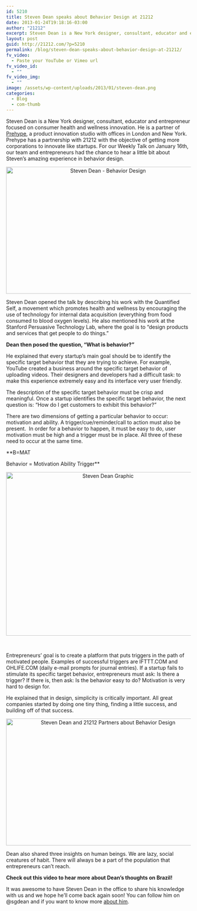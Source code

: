 ```yaml
---
id: 5210
title: Steven Dean speaks about Behavior Design at 21212
date: 2013-01-24T19:18:16-03:00
author: "21212"
excerpt: Steven Dean is a New York designer, consultant, educator and entrepreneur focused on consumer health and wellness innovation. For our Weekly Talk on January 16th, our team and entrepreneurs had the chance to hear a little bit about Steven’s amazing experience in behavior design.
layout: post
guid: http://21212.com/?p=5210
permalink: /blog/steven-dean-speaks-about-behavior-design-at-21212/
fv_video:
  - Paste your YouTube or Vimeo url
fv_video_id:
  - ""
fv_video_img:
  - ""
image: /assets/wp-content/uploads/2013/01/steven-dean.png
categories:
  - Blog
  - com-thumb
---
```

Steven Dean is a New York designer, consultant, educator and entrepreneur focused on consumer health and wellness innovation. He is a partner of <a title="Prehype" href="http://prehype.com/" target="_blank">Prehype</a>, a product innovation studio with offices in London and New York. Prehype has a partnership with 21212 with the objective of getting more corporations to innovate like startups. For our Weekly Talk on January 16th, our team and entrepreneurs had the chance to hear a little bit about Steven’s amazing experience in behavior design.

<p style="text-align: center;">
  <img class="aligncenter size-full wp-image-5217" alt="Steven Dean - Behavior Design" src="{{ site.url }}/assets/wp-content/uploads/2013/01/02.png" width="540" height="346" srcset="{{ site.url }}/assets/wp-content/uploads/2013/01/02.png 540w, {{ site.url }}/assets/wp-content/uploads/2013/01/02-300x192.png 300w" sizes="(max-width: 540px) 100vw, 540px" />
</p>

Steven Dean opened the talk by describing his work with the Quantified Self, a movement which promotes health and wellness by encouraging the use of technology for internal data acquisition (everything from food consumed to blood oxygen levels). He also mentioned his work at the Stanford Persuasive Technology Lab, where the goal is to “design products and services that get people to do things.”

**Dean then posed the question, “What is behavior?”**

He explained that every startup’s main goal should be to identify the specific target behavior that they are trying to achieve. For example, YouTube created a business around the specific target behavior of uploading videos. Their designers and developers had a difficult task: to make this experience extremely easy and its interface very user friendly.

The description of the specific target behavior must be crisp and meaningful. Once a startup identifies the specific target behavior, the next question is: “How do I get customers to exhibit this behavior?”

There are two dimensions of getting a particular behavior to occur: motivation and ability. A trigger/cue/reminder/call to action must also be present.  In order for a behavior to happen, it must be easy to do, user motivation must be high and a trigger must be in place. All three of these need to occur at the same time.

**B=MAT

Behavior = Motivation Ability Trigger**

<p style="text-align: center;">
  <img class="aligncenter size-full wp-image-5215" alt="Steven Dean Graphic" src="{{ site.url }}/assets/wp-content/uploads/2013/01/deansgraphic.png" width="540" height="446" srcset="{{ site.url }}/assets/wp-content/uploads/2013/01/deansgraphic.png 540w, {{ site.url }}/assets/wp-content/uploads/2013/01/deansgraphic-300x247.png 300w" sizes="(max-width: 540px) 100vw, 540px" />
</p>

&nbsp;

Entrepreneurs’ goal is to create a platform that puts triggers in the path of motivated people. Examples of successful triggers are IFTTT.COM and OHLIFE.COM (daily e-mail prompts for journal entries). If a startup fails to stimulate its specific target behavior, entrepreneurs must ask: Is there a trigger? If there is, then ask: Is the behavior easy to do? Motivation is very hard to design for.

He explained that in design, simplicity is critically important. All great companies started by doing one tiny thing, finding a little success, and building off of that success.

<p style="text-align: center;">
  <img class="aligncenter size-full wp-image-5216" alt="Steven Dean and 21212 Partners about Behavior Design" src="{{ site.url }}/assets/wp-content/uploads/2013/01/01.png" width="540" height="346" srcset="{{ site.url }}/assets/wp-content/uploads/2013/01/01.png 540w, {{ site.url }}/assets/wp-content/uploads/2013/01/01-300x192.png 300w" sizes="(max-width: 540px) 100vw, 540px" />
</p>

Dean also shared three insights on human beings. We are lazy, social creatures of habit. There will always be a part of the population that entrepreneurs can’t reach.

**Check out this video to hear more about Dean&#8217;s thoughts on Brazil!**

<!-- This version of the embed code is no longer supported. Learn more: https://vimeo.com/help/faq/embedding -->

It was awesome to have Steven Dean in the office to share his knowledge with us and we hope he&#8217;ll come back again soon! You can follow him on @sgdean and if you want to know more [about him](http://www.linkedin.com/in/sgdean).